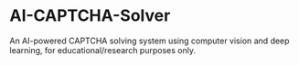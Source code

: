 # AI-CAPTCHA-Solver
An AI-powered CAPTCHA solving system using computer vision and deep learning, for educational/research purposes only.
